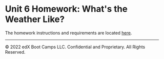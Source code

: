 # Unit 6 Homework: What's the Weather Like?

The homework instructions and requirements are located [here](../../08-Canvas/06-Python-APIs/02-Application/02-challenge.md).

---

© 2022 edX Boot Camps LLC. Confidential and Proprietary. All Rights Reserved.
